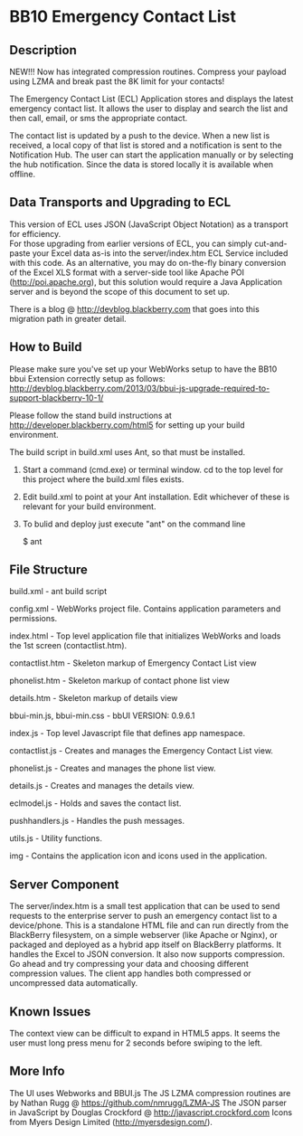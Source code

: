 BB10 Emergency Contact List
========

## Description

NEW!!! Now has integrated compression routines. Compress your payload using LZMA and break
past the 8K limit for your contacts!

The Emergency Contact List (ECL) Application stores and displays the
latest emergency contact list.  It allows the user to display and
search the list and then call, email, or sms the appropriate contact.

The contact list is updated by a push to the device.  When a new list
is received, a local copy of that list is stored and a notification is
sent to the Notification Hub.  The user can start the application
manually or by selecting the hub notification.  Since the data is
stored locally it is available when offline.

## Data Transports and Upgrading to ECL 

This version of ECL uses JSON (JavaScript Object Notation) as a transport for efficiency.  
For those upgrading from earlier versions of ECL, you can simply cut-and-paste your Excel 
data as-is into the server/index.htm ECL Service included with this code.  As an alternative, 
you may do on-the-fly binary conversion of the Excel XLS format with a server-side tool like
Apache POI (http://poi.apache.org), but this solution would require a Java Application server 
and is beyond the scope of this document to set up.

There is a blog @ http://devblog.blackberry.com that goes into this migration path in 
greater detail.

## How to Build

Please make sure you've set up your WebWorks setup to have the BB10 bbui Extension 
correctly setup as follows:
	http://devblog.blackberry.com/2013/03/bbui-js-upgrade-required-to-support-blackberry-10-1/

Please follow the stand build instructions at http://developer.blackberry.com/html5
for setting up your build environment.

The build script in build.xml uses Ant, so that must be installed.

1. Start a command (cmd.exe) or terminal window. cd to the top level for
   this project where the build.xml files exists.

2. Edit build.xml to point at your Ant installation.  Edit whichever of
   these is relevant for your build environment.

   <property name="anthome.mac"
    value="/.../BB10-WebWorks-Community-Samples/Ant-Build-Script/tools/apache-ant-1.8.2"/>

   <property name="anthome.win"
   value="C:\...\src\Ant-Build-Script\Ant-Build-Script\tools\apache-ant-1.8.2" />

3. To bulid and deploy just execute "ant" on the command line

   $ ant


##  File Structure

build.xml - ant build script

config.xml - WebWorks project file.  Contains application parameters and
permissions.

index.html - Top level application file that initializes WebWorks and loads
the 1st screen (contactlist.htm).

contactlist.htm - Skeleton markup of Emergency Contact List view

phonelist.htm - Skeleton markup of contact phone list view

details.htm - Skeleton markup of details view

bbui-min.js, bbui-min.css -  bbUI VERSION: 0.9.6.1

index.js - Top level Javascript file that defines app namespace.

contactlist.js - Creates and manages the Emergency Contact List view.

phonelist.js - Creates and manages the phone list view.

details.js - Creates and manages the details view.

eclmodel.js - Holds and saves the contact list.

pushhandlers.js - Handles the push messages.

utils.js - Utility functions.  

img - Contains the application icon and icons used in the application.


## Server Component

The server/index.htm is a small test application that can be used to send requests
to the enterprise server to push an emergency contact list to a device/phone.
This is a standalone HTML file and can run directly from the BlackBerry filesystem,
on a simple webserver (like Apache or Nginx), or packaged and deployed as a hybrid app
itself on BlackBerry platforms.  It handles the Excel to JSON conversion.  It also now
supports compression.  Go ahead and try compressing your data and choosing different compression
values.  The client app handles both compressed or uncompressed data automatically.


## Known Issues

The context view can be difficult to expand in HTML5 apps. 
It seems the user must long press menu for 2 seconds before swiping to
the left.


## More Info

The UI uses Webworks and BBUI.js
The JS LZMA compression routines are by Nathan Rugg @ https://github.com/nmrugg/LZMA-JS
The JSON parser in JavaScript by Douglas Crockford @ http://javascript.crockford.com
Icons from Myers Design Limited (http://myersdesign.com/).

